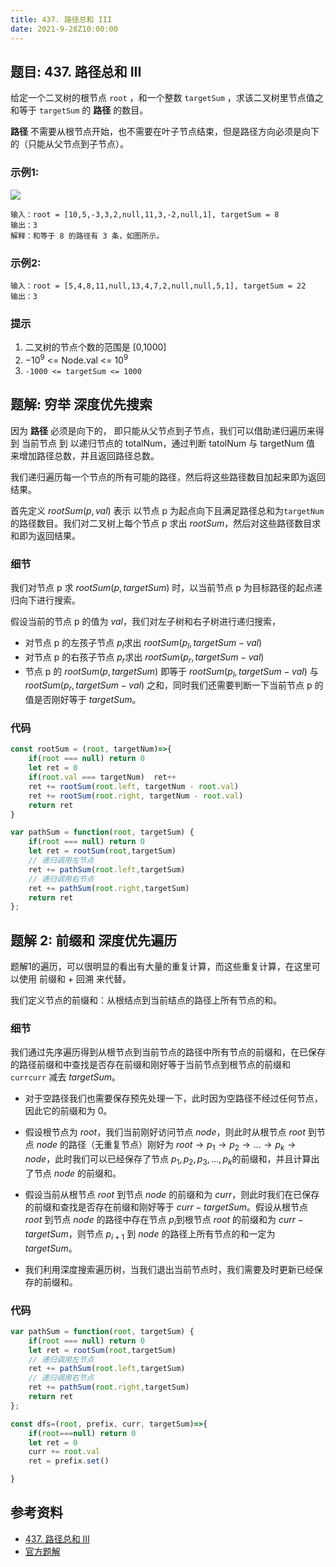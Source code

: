 ```yaml
---
title: 437. 路径总和 III
date: 2021-9-28Z10:00:00
---
```

## 题目: 437. 路径总和 III
给定一个二叉树的根节点 `root` ，和一个整数 `targetSum` ，求该二叉树里节点值之和等于 `targetSum` 的 **路径** 的数目。

**路径** 不需要从根节点开始，也不需要在叶子节点结束，但是路径方向必须是向下的（只能从父节点到子节点）。


### 示例1:
![](https://assets.leetcode.com/uploads/2021/04/09/pathsum3-1-tree.jpg)

```
输入：root = [10,5,-3,3,2,null,11,3,-2,null,1], targetSum = 8
输出：3
解释：和等于 8 的路径有 3 条，如图所示。
```
### 示例2:
```
输入：root = [5,4,8,11,null,13,4,7,2,null,null,5,1], targetSum = 22
输出：3
```
### 提示
1. 二叉树的节点个数的范围是 [0,1000]
2. $-10^9$ <= Node.val <= $10^9$
3. `-1000 <= targetSum <= 1000` 
## 题解: 穷举 深度优先搜索
因为 **路径** 必须是向下的， 即只能从父节点到子节点，我们可以借助递归遍历来得到 当前节点 到 以递归节点的 totalNum，通过判断 tatolNum 与 targetNum 值 来增加路径总数，并且返回路径总数。

我们递归遍历每一个节点的所有可能的路径，然后将这些路径数目加起来即为返回结果。

首先定义 $\textit{rootSum}(p,\textit{val})$ 表示 以节点 p 为起点向下且满足路径总和为`targetNum`的路径数目。我们对二叉树上每个节点 p 求出 $\textit{rootSum}$，然后对这些路径数目求和即为返回结果。

### 细节
我们对节点 p 求 $\textit{rootSum}(p,\textit{targetSum})$ 时，以当前节点 p 为目标路径的起点递归向下进行搜索。

假设当前的节点 p 的值为 $\textit{val}$，我们对左子树和右子树进行递归搜索，
- 对节点 p 的左孩子节点 $p_{l}$求出 $\textit{rootSum}(p_{l},\textit{targetSum}-\textit{val})$
- 对节点 p 的右孩子节点 $p_{r}$求出 $\textit{rootSum}(p_{r},\textit{targetSum}-\textit{val})$
- 节点 p 的 $\textit{rootSum}(p,\textit{targetSum})$ 即等于 $\textit{rootSum}(p_{l},\textit{targetSum}-\textit{val})$ 与 $\textit{rootSum}(p_{r},\textit{targetSum}-\textit{val})$ 之和，同时我们还需要判断一下当前节点 p 的值是否刚好等于 $\textit{targetSum}$。

### 代码
```js
const rootSum = (root, targetNum)=>{
    if(root === null) return 0
    let ret = 0
    if(root.val === targetNum)  ret++
    ret += rootSum(root.left, targetNum - root.val)
    ret += rootSum(root.right, targetNum - root.val)
    return ret
}

var pathSum = function(root, targetSum) {
    if(root === null) return 0
    let ret = rootSum(root,targetSum)
    // 递归调用左节点
    ret += pathSum(root.left,targetSum)
    // 递归调用右节点
    ret += pathSum(root.right,targetSum)
    return ret
};
```
## 题解 2: 前缀和 深度优先遍历
题解1的遍历，可以很明显的看出有大量的重复计算，而这些重复计算，在这里可以使用 前缀和 + 回溯 来代替。

我们定义节点的前缀和：从根结点到当前结点的路径上所有节点的和。

### 细节
我们通过先序遍历得到从根节点到当前节点的路径中所有节点的前缀和，在已保存的路径前缀和中查找是否存在前缀和刚好等于当前节点到根节点的前缀和 `currcurr` 减去 $\textit{targetSum}$。

- 对于空路径我们也需要保存预先处理一下，此时因为空路径不经过任何节点，因此它的前缀和为 0。
- 假设根节点为 $\textit{root}$，我们当前刚好访问节点 $\textit{node}$，则此时从根节点 $\textit{root}$ 到节点 $\textit{node}$ 的路径（无重复节点）刚好为 $\textit{root} \rightarrow p_1 \rightarrow p_2 \rightarrow \ldots \rightarrow p_k \rightarrow \textit{node}$，此时我们可以已经保存了节点 $p_1, p_2, p_3, \ldots, p_k$的前缀和，并且计算出了节点 $\textit{node}$ 的前缀和。
- 假设当前从根节点 $\textit{root}$ 到节点 $\textit{node}$ 的前缀和为 $\textit{curr}$，则此时我们在已保存的前缀和查找是否存在前缀和刚好等于 $\textit{curr} - \textit{targetSum}$。假设从根节点 $\textit{root}$ 到节点 $\textit{node}$ 的路径中存在节点 $p_i$到根节点 $\textit{root}$ 的前缀和为 $\textit{curr} - \textit{targetSum}$，则节点 $p_{i+1}$  到 $\textit{node}$ 的路径上所有节点的和一定为 $\textit{targetSum}$。

- 我们利用深度搜索遍历树，当我们退出当前节点时，我们需要及时更新已经保存的前缀和。
### 代码
```js
var pathSum = function(root, targetSum) {
    if(root === null) return 0
    let ret = rootSum(root,targetSum)
    // 递归调用左节点
    ret += pathSum(root.left,targetSum)
    // 递归调用右节点
    ret += pathSum(root.right,targetSum)
    return ret
};

const dfs=(root, prefix, curr, targetSum)=>{
    if(root===null) return 0
    let ret = 0
    curr += root.val
    ret = prefix.set()

}
```

## 参考资料
- [437. 路径总和 III](https://leetcode-cn.com/problems/path-sum-iii/)
- [官方题解](https://leetcode-cn.com/problems/path-sum-iii/solution/lu-jing-zong-he-iii-by-leetcode-solution-z9td/)
